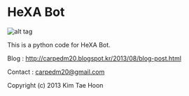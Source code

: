  HeXA Bot
=====

![alt tag](http://3.bp.blogspot.com/-1CP1TeczZR4/Uf_5cG0VSiI/AAAAAAAABTg/N80fschdYCs/s640/kakao.png)
 
This is a python code for HeXA Bot.


Blog : http://carpedm20.blogspot.kr/2013/08/blog-post.html

Contact : carpedm20@gmail.com

Copyright (c) 2013 Kim Tae Hoon
